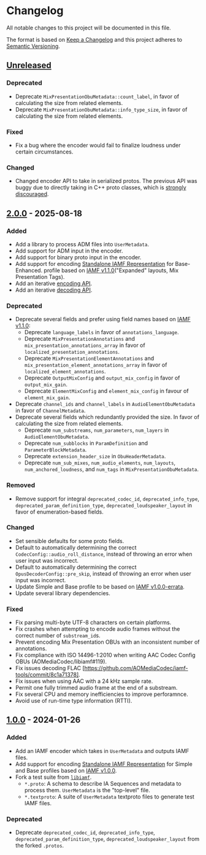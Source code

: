 # Changelog

All notable changes to this project will be documented in this file.

The format is based on [Keep a Changelog](https://keepachangelog.com/en/1.1.0/)
and this project adheres to
[Semantic Versioning](https://semver.org/spec/v2.0.0.html).

## [Unreleased]

### Deprecated

-   Deprecate `MixPresentationObuMetadata::count_label`, in favor of calculating
    the size from related elements.
-   Deprecate `MixPresentationObuMetadata::info_type_size`, in favor of
    calculating the size from related elements.

### Fixed

-   Fix a bug where the encoder would fail to finalize loudness under certain
    circumstances.

### Changed

-   Changed encoder API to take in serialized protos. The previous API was buggy
    due to directly taking in C++ proto classes, which is
    [strongly discouraged](https://protobuf.dev/support/cross-version-runtime-guarantee/).

## [2.0.0] - 2025-08-18

### Added

-   Add a library to process ADM files into `UserMetadata`.
-   Add support for ADM input in the encoder.
-   Add support for binary proto input in the encoder.
-   Add support for encoding [Standalone IAMF Representation] for Base-Enhanced.
    profile based on [IAMF v1.1.0]("Expanded" layouts, Mix Presentation Tags).
-   Add an iterative [encoding API](iamf/api/encoder/README.md).
-   Add an iterative [decoding API](iamf/api/decoder/README.md).

### Deprecated

-   Deprecate several fields and prefer using field names based on
    [IAMF v1.1.0]:
    -   Deprecate `language_labels` in favor of `annotations_language`.
    -   Deprecate `MixPresentationAnnotations` and
        `mix_presentation_annotations_array` in favor of
        `localized_presentation_annotations`.
    -   Deprecate `MixPresentationElementAnnotations` and
        `mix_presentation_element_annotations_array` in favor of
        `localized_element_annotations`.
    -   Deprecate `OutputMixConfig` and `output_mix_config` in favor of
        `output_mix_gain`.
    -   Deprecate `ElementMixConfig` and `element_mix_config` in favour of
        `element_mix_gain`.
-   Deprecate `channel_ids` and `channel_labels` in `AudioElementObuMetadata` in
    favor of `ChannelMetadata`.
-   Deprecate several fields which redundantly provided the size. In favor of
    calculating the size from related elements.
    -   Deprecate `num_substreams`, `num_parameters`, `num_layers` in
        `AudioElementObuMetadata`.
    -   Deprecate `num_subblocks` in `ParamDefinition` and
        `ParameterBlockMetadata`.
    -   Deprecate `extension_header_size` in `ObuHeaderMetadata`.
    -   Deprecate `num_sub_mixes`, `num_audio_elements`, `num_layouts`,
        `num_anchored_loudness`, and `num_tags` in `MixPresentationObuMetadata`.

### Removed

-   Remove support for integral `deprecated_codec_id`, `deprecated_info_type`,
    `deprecated_param_definition_type`, `deprecated_loudspeaker_layout` in favor
    of enumeration-based fields.

### Changed

-   Set sensible defaults for some proto fields.
-   Default to automatically determining the correct
    `CodecConfig::audio_roll_distance`, instead of throwing an error when user
    input was incorrect.
-   Default to automatically determining the correct
    `OpusDecoderConfig::pre_skip`, instead of throwing an error when user input
    was incorrect.
-   Update Simple and Base profile to be based on [IAMF v1.0.0-errata].
-   Update several library dependencies.

### Fixed

-   Fix parsing multi-byte UTF-8 characters on certain platforms.
-   Fix crashes when attempting to encode audio frames without the correct
    number of `substream_id`s.
-   Prevent encoding Mix Presentation OBUs with an inconsistent number of
    annotations.
-   Fix compliance with ISO 14496-1:2010 when writing AAC Codec Config OBUs
    (AOMediaCodec/libiamf#119).
-   Fix issues decoding FLAC
    [https://github.com/AOMediaCodec/iamf-tools/commit/8c1a71378].
-   Fix issues when using AAC with a 24 kHz sample rate.
-   Permit one fully trimmed audio frame at the end of a substream.
-   Fix several CPU and memory inefficiencies to improve perforamnce.
-   Avoid use of run-time type information (RTTI).

## [1.0.0] - 2024-01-26

### Added

-   Add an IAMF encoder which takes in `UserMetadata` and outputs IAMF files.
-   Add support for encoding [Standalone IAMF Representation] for Simple and
    Base profiles based on [IAMF v1.0.0].
-   Fork a test suite from
    [`libiamf`](https://github.com/AOMediaCodec/libiamf/commit/f9cdea5c).
    -   `*.proto`: A schema to describe IA Sequences and metadata to process
        them. `UserMetadata` is the "top-level" file.
    -   `*.textproto`: A suite of `UserMetadata` textproto files to generate
        test IAMF files.

### Deprecated

-   Deprecate `deprecated_codec_id`, `deprecated_info_type`,
    `deprecated_param_definition_type`, `deprecated_loudspeaker_layout` from the
    forked `.protos`.

[Unreleased]: https://github.com/AOMediaCodec/iamf-tools/compare/v2.0.0...HEAD
[2.0.0]: https://github.com/AOMediaCodec/iamf-tools/releases/tag/v1.0.0...v2.0.0
[1.0.0]: https://github.com/AOMediaCodec/iamf-tools/releases/tag/v1.0.0
[Standalone IAMF Representation]: https://aomediacodec.github.io/iamf/#standalone
[IAMF v1.0.0]: https://aomediacodec.github.io/iamf/v1.0.0.html
[IAMF v1.0.0-errata]: https://aomediacodec.github.io/iamf/v1.0.0.html
[IAMF v1.1.0]: https://aomediacodec.github.io/iamf/v1.1.0.html
